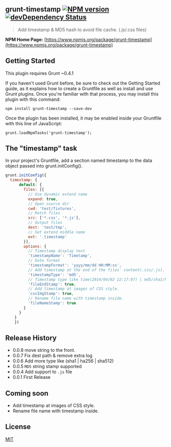 ## grunt-timestamp [![NPM version](https://badge.fury.io/js/grunt-timestamp.png)](http://badge.fury.io/js/grunt-timestamp) [![devDependency Status](https://david-dm.org/hzlzh/grunt-timestamp/dev-status.png?theme=shields.io)](https://david-dm.org/hzlzh/grunt-timestamp#info=devDependencies)

> Add timestamp & MD5 hash to avoid file cache. (.js/.css files)

**NPM Home Page:** [https://www.npmjs.org/package/grunt-timestamp](https://www.npmjs.org/package/grunt-timestamp)

## Getting Started

This plugin requires Grunt ~0.4.1

If you haven't used Grunt before, be sure to check out the Getting Started guide, as it explains how to create a Gruntfile as well as install and use Grunt plugins. Once you're familiar with that process, you may install this plugin with this command:

	npm install grunt-timestamp --save-dev
	
Once the plugin has been installed, it may be enabled inside your Gruntfile with this line of JavaScript:

	grunt.loadNpmTasks('grunt-timestamp');

## The "timestamp" task

In your project's Gruntfile, add a section named timestamp to the data object passed into grunt.initConfig().

```javascript
grunt.initConfig({
  timestamp: {
      default: {
        files: [{
          // Use dynamic extend name
          expand: true,
          // Open source dir
          cwd: 'test/fixtures',
          // Match files
          src: ['*.css', '*.js'],
          // Output files
          dest: 'test/tmp',
          // Set extend middle name
          ext: '.timestamp'
        }],
        options: {
          // Timestamp display text
          'timestampName': 'Timetamp',
          // Date format
          'timestampFormat': 'yyyy/mm/dd HH:MM:ss',
          // Add timestamp at the end of the files' content(.css/.js).
          'timestampType': 'md5',
          // Timestamp type like time(2014/04/02 22:17:07) | md5/sha1/ha256/sha512).
          'fileEndStamp': true,
          // Add timestamp at images of CSS style.
          'cssImgStamp': true,
          // Rename file name with timestamp inside.
          'fileNameStamp': true
        }
      }
    }
    })
```

## Release History

* 0.0.8 move string to the front.
* 0.0.7 Fix dest path & remove extra log
* 0.0.6 Add more type like (sha1 | ha256 | sha512)
* 0.0.5 `MD5` string stamp supported
* 0.0.4 Add support to `.js` file
* 0.0.1 First Release

## Coming soon

* Add timestamp at images of CSS style.
* Rename file name with timestamp inside.

## License

[MIT](http://rem.mit-license.org/)
